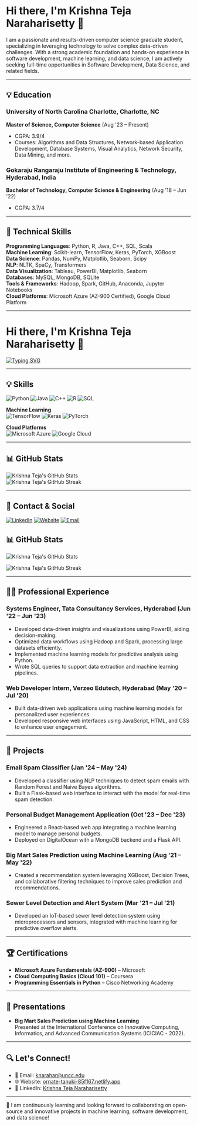 # Hi there, I'm Krishna Teja Naraharisetty 👋

I am a passionate and results-driven computer science graduate student, specializing in leveraging technology to solve complex data-driven challenges. With a strong academic foundation and hands-on experience in software development, machine learning, and data science, I am actively seeking full-time opportunities in Software Development, Data Science, and related fields.

---

## 💡 Education
### University of North Carolina Charlotte, Charlotte, NC  
**Master of Science, Computer Science** (Aug '23 – Present)  
- CGPA: 3.9/4  
- Courses: Algorithms and Data Structures, Network-based Application Development, Database Systems, Visual Analytics, Network Security, Data Mining, and more.

### Gokaraju Rangaraju Institute of Engineering & Technology, Hyderabad, India  
**Bachelor of Technology, Computer Science & Engineering** (Aug '18 – Jun '22)  
- CGPA: 3.7/4  

---

## 🔧 Technical Skills
**Programming Languages**: Python, R, Java, C++, SQL, Scala  
**Machine Learning**: Scikit-learn, TensorFlow, Keras, PyTorch, XGBoost  
**Data Science**: Pandas, NumPy, Matplotlib, Seaborn, Scipy  
**NLP**: NLTK, SpaCy, Transformers  
**Data Visualization**: Tableau, PowerBI, Matplotlib, Seaborn  
**Databases**: MySQL, MongoDB, SQLite  
**Tools & Frameworks**: Hadoop, Spark, GitHub, Anaconda, Jupyter Notebooks  
**Cloud Platforms**: Microsoft Azure (AZ-900 Certified), Google Cloud Platform  

---

# Hi there, I'm Krishna Teja Naraharisetty 👋  
[![Typing SVG](https://readme-typing-svg.herokuapp.com?color=FF5733&lines=Software+Developer+%7C+Data+Scientist;Passionate+about+ML%2C+AI%2C+and+Web+Development)](https://git.io/typing-svg)

---

## 💡 Skills
![Python](https://img.shields.io/badge/Python-3670A0?style=for-the-badge&logo=python&logoColor=ffdd54)
![Java](https://img.shields.io/badge/Java-ED8B00?style=for-the-badge&logo=java&logoColor=white)
![C++](https://img.shields.io/badge/C++-00599C?style=for-the-badge&logo=c%2B%2B&logoColor=white)
![R](https://img.shields.io/badge/R-276DC3?style=for-the-badge&logo=r&logoColor=white)
![SQL](https://img.shields.io/badge/SQL-4479A1?style=for-the-badge&logo=postgresql&logoColor=white)

**Machine Learning**  
![TensorFlow](https://img.shields.io/badge/TensorFlow-FF6F00?style=for-the-badge&logo=tensorflow&logoColor=white)
![Keras](https://img.shields.io/badge/Keras-D00000?style=for-the-badge&logo=keras&logoColor=white)
![PyTorch](https://img.shields.io/badge/PyTorch-EE4C2C?style=for-the-badge&logo=pytorch&logoColor=white)

**Cloud Platforms**  
![Microsoft Azure](https://img.shields.io/badge/Microsoft%20Azure-0089D6?style=for-the-badge&logo=microsoft-azure&logoColor=white)
![Google Cloud](https://img.shields.io/badge/Google%20Cloud-4285F4?style=for-the-badge&logo=google-cloud&logoColor=white)

---

## 📊 GitHub Stats

![Krishna Teja's GitHub Stats](https://github-readme-stats.vercel.app/api?username=your-username&show_icons=true&theme=radical)  
![Krishna Teja's GitHub Streak](https://github-readme-streak-stats.herokuapp.com?user=your-username&theme=radical)

---

## 🔗 Contact & Social
[![LinkedIn](https://img.shields.io/badge/LinkedIn-0077B5?style=for-the-badge&logo=linkedin&logoColor=white)](https://linkedin.com/in/KrishnaTejaNaraharisetty)
[![Website](https://img.shields.io/badge/Website-000000?style=for-the-badge&logo=About.me&logoColor=white)](https://ornate-tanuki-85f167.netlify.app)
[![Email](https://img.shields.io/badge/Email-D14836?style=for-the-badge&logo=gmail&logoColor=white)](mailto:knarahar@uncc.edu)


## 📊 GitHub Stats

![Krishna Teja's GitHub Stats](https://github-readme-stats.vercel.app/api?username=KrishnaTejaNaraharisetty&show_icons=true&theme=radical)

![Krishna Teja's GitHub Streak](https://github-readme-streak-stats.herokuapp.com?user=KrishnaTejaNaraharisetty&theme=radical)

---

## 👨‍💻 Professional Experience
### Systems Engineer, Tata Consultancy Services, Hyderabad (Jun '22 – Jun '23)
- Developed data-driven insights and visualizations using PowerBI, aiding decision-making.
- Optimized data workflows using Hadoop and Spark, processing large datasets efficiently.
- Implemented machine learning models for predictive analysis using Python.
- Wrote SQL queries to support data extraction and machine learning pipelines.

### Web Developer Intern, Verzeo Edutech, Hyderabad (May '20 – Jul '20)
- Built data-driven web applications using machine learning models for personalized user experiences.
- Developed responsive web interfaces using JavaScript, HTML, and CSS to enhance user engagement.

---

## 🌟 Projects
### **Email Spam Classifier** (Jan '24 – May '24)
- Developed a classifier using NLP techniques to detect spam emails with Random Forest and Naive Bayes algorithms.
- Built a Flask-based web interface to interact with the model for real-time spam detection.

### **Personal Budget Management Application** (Oct '23 – Dec '23)
- Engineered a React-based web app integrating a machine learning model to manage personal budgets.
- Deployed on DigitalOcean with a MongoDB backend and a Flask API.

### **Big Mart Sales Prediction using Machine Learning** (Aug '21 – May '22)
- Created a recommendation system leveraging XGBoost, Decision Trees, and collaborative filtering techniques to improve sales prediction and recommendations.

### **Sewer Level Detection and Alert System** (Mar '21 – Jul '21)
- Developed an IoT-based sewer level detection system using microprocessors and sensors, integrated with machine learning for predictive overflow alerts.

---

## 🏆 Certifications
- **Microsoft Azure Fundamentals (AZ-900)** – Microsoft  
- **Cloud Computing Basics (Cloud 101)** – Coursera  
- **Programming Essentials in Python** – Cisco Networking Academy  

---

## 📢 Presentations
- **Big Mart Sales Prediction using Machine Learning**  
  Presented at the International Conference on Innovative Computing, Informatics, and Advanced Communication Systems (ICICIAC - 2022).

---

## 🔍 Let's Connect!
- 📧 Email: knarahar@uncc.edu  
- 🌐 Website: [ornate-tanuki-85f167.netlify.app](https://ornate-tanuki-85f167.netlify.app)  
- 💼 LinkedIn: [Krishna Teja Naraharisetty](https://linkedin.com/in/KrishnaTejaNaraharisetty)

---

🌱 I am continuously learning and looking forward to collaborating on open-source and innovative projects in machine learning, software development, and data science!
